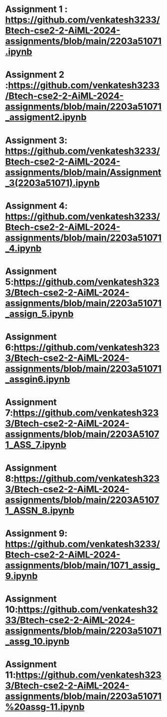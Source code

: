# Assignment 1 : https://github.com/venkatesh3233/Btech-cse2-2-AiML-2024-assignments/blob/main/2203a51071.ipynb
# Assignment 2 :https://github.com/venkatesh3233/Btech-cse2-2-AiML-2024-assignments/blob/main/2203a51071_assigment2.ipynb
# Assignment 3: https://github.com/venkatesh3233/Btech-cse2-2-AiML-2024-assignments/blob/main/Assignment_3(2203a51071).ipynb
# Assignment 4: https://github.com/venkatesh3233/Btech-cse2-2-AiML-2024-assignments/blob/main/2203a51071_4.ipynb
# Assignment 5:https://github.com/venkatesh3233/Btech-cse2-2-AiML-2024-assignments/blob/main/2203a51071_assign_5.ipynb
# Assignment 6:https://github.com/venkatesh3233/Btech-cse2-2-AiML-2024-assignments/blob/main/2203a51071_assgin6.ipynb
# Assignment 7:https://github.com/venkatesh3233/Btech-cse2-2-AiML-2024-assignments/blob/main/2203A51071_ASS_7.ipynb
# Assignment 8:https://github.com/venkatesh3233/Btech-cse2-2-AiML-2024-assignments/blob/main/2203A51071_ASSN_8.ipynb
# Assignment 9: https://github.com/venkatesh3233/Btech-cse2-2-AiML-2024-assignments/blob/main/1071_assig_9.ipynb
# Assignment 10:https://github.com/venkatesh3233/Btech-cse2-2-AiML-2024-assignments/blob/main/2203a51071_assg_10.ipynb
# Assignment 11:https://github.com/venkatesh3233/Btech-cse2-2-AiML-2024-assignments/blob/main/2203a51071%20assg-11.ipynb
